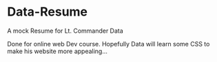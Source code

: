 # Data-Resume
A mock Resume for Lt. Commander Data

Done for online web Dev course. Hopefully Data will learn some CSS to make his website more appealing...
